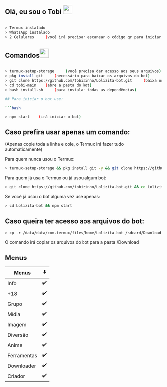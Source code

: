 
## Olá, eu sou o Tobi <img src="https://github.com/TheDudeThatCode/TheDudeThatCode/blob/master/Assets/Hi.gif" width="29px">

```bash

> Termux instalado
> WhatsApp instalado
> 2 Celulares     (você irá precisar escanear o código qr para iniciar o Lolizita-BOT)

```

## Comandos<img src="https://github.com/TheDudeThatCode/TheDudeThatCode/blob/master/Assets/Mario_Hello_Big.gif" width="29px">

```bash

> termux-setup-storage     (você precisa dar acesso aos seus arquivos)
> pkg install git     (necessário para baixar os arquivos do bot)
> git clone https://github.com/tobizinho/Lolizita-bot.git     (baixa os arquivos do bot)
> cd tobi-main    (abre a pasta do bot)
> bash install.sh     (para instalar todas as dependências)

## Para iniciar o bot use:

```bash

> npm start    (irá iniciar o bot)

```

## Caso prefira usar apenas um comando:
(Apenas copie toda a linha e cole, o Termux irá fazer tudo automaticamente)


<summary>Para quem nunca usou o Termux:

```bash
> termux-setup-storage && pkg install git -y && git clone https://github.com/tobizinho/Lolizita-bot.git && cd Lolizita-bot && bash install.sh && npm start

```

<summary>Para quem já usa o Termux ou já usou algum bot:

```bash
> git clone https://github.com/tobizinho/Lolizita-bot.git && cd Lolizita-bot && bash install.sh && npm start
```

<summary>Se vocé já usou o bot alguma vez use apenas:

```bash
> cd Lolizita-bot && npm start
```

## Caso queira ter acesso aos arquivos do bot:


```bash
> cp -r /data/data/com.termux/files/home/Lolizita-bot /sdcard/Download  
```
O comando irá copiar os arquivos do bot para a pasta /Download

<p align='center'>

## Menus
| Menus | ⬇️ | 
|------------ | ---------|
| Info | ✔️ |
| +18 | ✔️ |
| Grupo | ✔️ |
| Mídia | ✔️ |
| Imagem | ✔️ |
| Diversão| ✔️ |
| Anime | ✔️ |
| Ferramentas | ✔️ |
| Downloader | ✔️ |
| Criador | ✔️ |